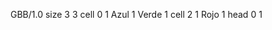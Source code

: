 <gs-board without-header> GBB/1.0
size 3 3
cell 0 1 Azul 1 Verde 1 
cell 2 1 Rojo 1 
head 0 1 </gs-board>